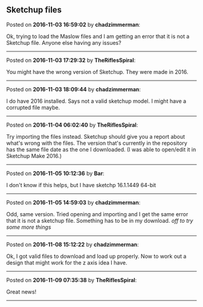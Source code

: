 ## Sketchup files
Posted on **2016-11-03 16:59:02** by **chadzimmerman**:

Ok, trying to load the Maslow files and I am getting an error that it is not a Sketchup file.  Anyone else having any issues?

---

Posted on **2016-11-03 17:29:32** by **TheRiflesSpiral**:

You might have the wrong version of Sketchup. They were made in 2016.

---

Posted on **2016-11-03 18:09:44** by **chadzimmerman**:

I do have 2016 installed.  Says not a valid sketchup model.  I might have a corrupted file maybe.

---

Posted on **2016-11-04 06:02:40** by **TheRiflesSpiral**:

Try importing the files instead. Sketchup should give you a report about what's wrong with the files. The version that's currently in the repository has the same file date as the one I downloaded. (I was able to open/edit it in Sketchup Make 2016.)

---

Posted on **2016-11-05 10:12:36** by **Bar**:

I don't know if this helps, but I have sketchp 16.1.1449 64-bit

---

Posted on **2016-11-05 14:59:03** by **chadzimmerman**:

Odd, same version.  Tried opening and importing and I get the same error that it is not a sketchup file.  Something has to be in my download.  *off to try some more things*

---

Posted on **2016-11-08 15:12:22** by **chadzimmerman**:

Ok, I got valid files to download and load up properly.  Now to work out a design that might work for the z axis idea I have.

---

Posted on **2016-11-09 07:35:38** by **TheRiflesSpiral**:

Great news!

---

